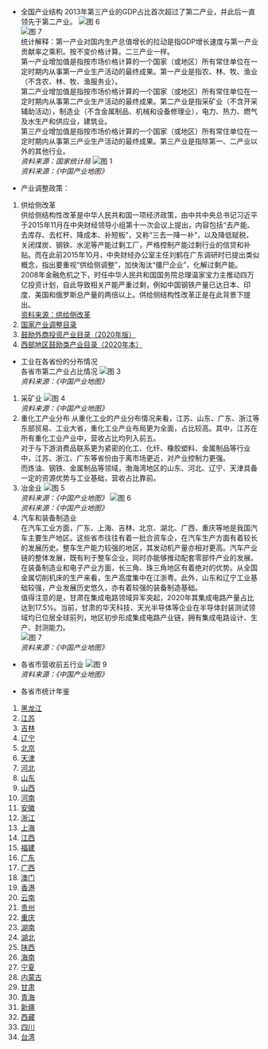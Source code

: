 - 全国产业结构
2013年第三产业的GDP占比首次超过了第二产业，并此后一直领先于第二产业。
![图 6](images/c49dcf901be7823255754fe0550461af68a949e2e07437b4ed066886201dfa3e.png)  
![图 7](images/82d45c363a8bc9d4e19468f05785fd5cecbbd6a5a0666d10e785561bd2adf12b.png)  
统计解释：第一产业对国内生产总值增长的拉动是指GDP增长速度与第一产业贡献率之乘积。按不变价格计算。二三产业一样。     
第一产业增加值是指按市场价格计算的一个国家（或地区）所有常住单位在一定时期内从事第一产业生产活动的最终成果。第一产业是指农、林、牧、渔业（不含农、林、牧、渔服务业）。    
第二产业增加值是指按市场价格计算的一个国家（或地区）所有常住单位在一定时期内从事第二产业生产活动的最终成果。第二产业是指采矿业（不含开采辅助活动），制造业（不含金属制品、机械和设备修理业），电力、热力、燃气及水生产和供应业，建筑业。    
第三产业增加值是指按市场价格计算的一个国家（或地区）所有常住单位在一定时期内从事第三产业生产活动的最终成果。第三产业是指除第一、二产业以外的其他行业。    
*资料来源：国家统计局*
![图 1](images/58d2054a0384bccb73aa7f0620fc14e3badaadd66a2e0c60717eece4caa0c269.png)  
*资料来源：《中国产业地图》*

- 产业调整政策：
1. 供给侧改革    
供给侧结构性改革是中华人民共和国一项经济政策，由中共中央总书记习近平于2015年11月在中央财经领导小组第十一次会议上提出，内容包括“去产能、去库存、去杠杆、降成本、补短板”，又称“三去一降一补”，以及降低赋税，关闭煤炭、钢铁、水泥等产能过剩工厂，严格控制产能过剩行业的信贷和补贴。而在此前2015年10月，中央财经办公室主任刘鹤在广东调研时已提出类似概念，指出要重视“供给侧调整”，加快淘汰“僵尸企业”，化解过剩产能。    
2008年金融危机之下，时任中华人民共和国国务院总理温家宝力主推动四万亿投资计划，自此导致相关产能严重过剩，例如中国钢铁产量已达日本、印度、美国和俄罗斯总产量的两倍以上。供给侧结构性改革正是在此背景下提出。    
[资料来源：供给侧改革](https://zh.wikipedia.org/wiki/%E4%BE%9B%E7%B5%A6%E5%81%B4%E7%B5%90%E6%A7%8B%E6%80%A7%E6%94%B9%E9%9D%A9)
2. [国家产业调整目录](http://www.gov.cn/xinwen/2019-11/06/content_5449193.htm)
3. [鼓励外商投资产业目录（2020年版）](http://www.gov.cn/zhengce/zhengceku/2020-12/28/content_5574265.htm)
4. [西部地区鼓励类产业目录（2020年本）](http://www.gov.cn/gongbao/content/2021/content_5598119.htm)

- 工业在各省份的分布情况   
各省市第二产业占比情况
![图 3](images/d23ad933240011d69bd747d0a06739a76bc5c65375980744affa7f16a56f21d4.png)  
*资料来源：《中国产业地图》*
1. 采矿业
![图 4](images/a35560df80c5ee58a630ff1f131ef9ab52bd57f539fce622a1e80ad9bbd503bf.png)  
*资料来源：《中国产业地图》*
2. 重化工产业分布
从重化工业的产业分布情况来看，江苏、山东、广东、浙江等东部贸易、工业大省，重化工业产业布局更为全面，占比较高。其中，江苏在所有重化工业产业中，营收占比均列入前五。     
对于与下游消费品联系更为紧密的化工、化纤、橡胶塑料、金属制品等行业中，江苏、浙江、广东等省份由于离市场更近，对产业控制力更强。    
而炼油、钢铁、金属制品等领域，渤海湾地区的山东、河北、辽宁、天津具备一定的资源优势与工业基础，营收占比靠前。     
3. 冶金业
![图 5](images/c7abd03ee911032abe167e05568b9dd35746de7e5a19c08f143629781da1f8b1.png)  
*资料来源：《中国产业地图》*
![图 6](images/88cb9616a3817e44caf14f51de4f4febada699c703889dc4b593110404823fce.png)  
*资料来源：《中国产业地图》*
4. 汽车和装备制造业    
在汽车工业方面，广东、上海、吉林、北京、湖北、广西、重庆等地是我国汽车主要生产地区。这些省市往往有着一批合资车企，在汽车生产方面有着较长的发展历史。整车生产能力较强的地区，其发动机产量亦相对更高。汽车产业链的整体发展，既有利于整车企业，同时亦能够推动配套零部件产业的发展。    
在装备制造业和电子产业方面，长三角、珠三角地区有着绝对的优势。从全国金属切削机床的生产来看，生产高度集中在江浙粤。此外，山东和辽宁工业基础较强，产业发展历史悠久，亦有着较强的装备制造基础。    
值得注意的是，甘肃在集成电路领域异军突起，2020年其集成电路产量占比达到17.5%。当前，甘肃的华天科技、天光半导体等企业在半导体封装测试领域均已位居全球前列，地区初步形成集成电路产业链，拥有集成电路设计、生产、封测能力。    
![图 7](images/a04f1686c1493aff09f122987d62097265af0d1f34aa2251466df743de1f4fe0.png)  
*资料来源：《中国产业地图》*

- 各省市营收前五行业
![图 9](images/e383c18d82d801c28c5840571289525eabe196a133c05fdbf7bbccab00075cfe.png)  
*资料来源：《中国产业地图》*

- 各省市统计年鉴
1. [黑龙江](http://tjj.hlj.gov.cn/app/tongjnj/2020/zk/indexch.htm)
2. [江苏](http://tj.jiangsu.gov.cn/col/col80733/index.html)
3. [吉林](http://tjj.jl.gov.cn/tjsj/tjnj/index.html)
4. [辽宁](http://tjj.ln.gov.cn/tjsj/sjcx/ndsj/)
5. [北京](http://nj.tjj.beijing.gov.cn/nj/main/2020-tjnj/zk/indexch.htm)
6. [天津](http://stats.tj.gov.cn/tjsj_52032/tjnj/)
7. [河北](http://tjj.hebei.gov.cn/hetj/tjsj/jjnj/)
8. [山东](http://tjj.shandong.gov.cn/col/col6279/index.html)
9. [山西](http://tjj.shanxi.gov.cn/tjsj/tjnj/)
10. [河南](http://www.ha.stats.gov.cn/tjfw/tjcbw/tjnj/)
11. [安徽](http://tjj.ah.gov.cn/ssah/qwfbjd/tjnj/index.html)
12. [浙江](https://tjj.zj.gov.cn/col/col1525563/index.html)
13. [上海](http://tjj.sh.gov.cn/tjnj/index.html)
14. [江西](http://tjj.jiangxi.gov.cn/col/col38595/index.html)
15. [福建](https://tjj.fujian.gov.cn/xxgk/ndsj/)
16. [广东](http://stats.gd.gov.cn/gdtjnj/)
17. [广西](http://tjj.gxzf.gov.cn/tjsj/tjnj/)
18. [澳门](https://www.dsec.gov.mo/zh-CN/Home/Publication/YearbookOfStatistics)
19. [香港](https://www.censtatd.gov.hk/tc/EIndexbySubject.html?pcode=B1010003&scode=460)
20. [云南](http://stats.yn.gov.cn/tjsj/tjnj/)
21. [贵州](http://stjj.guizhou.gov.cn/tjsj_35719/sjcx_35720/gztjnj_40112/)
22. [重庆](http://tjj.cq.gov.cn/zwgk_233/tjnj/)
23. [湖南](http://tjj.hunan.gov.cn/tjsj/tjnj/)
24. [湖北](http://tjj.hubei.gov.cn/tjsj/sjkscx/tjnj/qstjnj/)
25. [陕西](http://tjj.shaanxi.gov.cn/tjsj/ndsj/tjnj/)
26. [海南](http://stats.hainan.gov.cn/tjj/tjsu/ndsj/)
27. [宁夏](http://nxdata.com.cn/publish.htm?cn=G01)
28. [内蒙古](http://tj.nmg.gov.cn/tjyw/jpsj/)
29. [甘肃](http://tjj.gansu.gov.cn/tjj/c109464/info_disp.shtml)
30. [青海]()
31. [新疆](https://tjj.xinjiang.gov.cn/tjj/tjgn/ist.shtml)
32. [西藏](http://tjj.xizang.gov.cn/xxgk/tjxx/tjgb/)
33. [四川](http://tjj.sc.gov.cn/scstjj/c105855/nj.shtml)
34. [台湾](https://www1.stat.gov.tw/lp.asp?CtNode=2706&CtUnit=1049&BaseDSD=34&mp=3)

